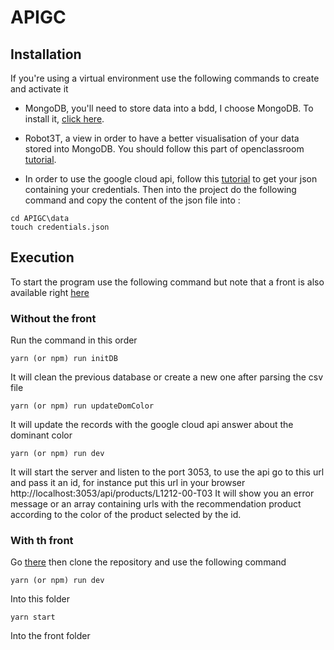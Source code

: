 # APIGC

## Installation
If you're using a virtual environment use the following commands to create and activate it
- MongoDB, you'll need to store data into a bdd, I choose MongoDB.
To install it, [click here](https://www.mongodb.com/download-center/community?jmp=docs).

- Robot3T, a view in order to have a better visualisation of your data stored into MongoDB.
You should follow this part of openclassroom 
[tutorial](https://openclassrooms.com/fr/courses/4462426-maitrisez-les-bases-de-donnees-nosql/4474601-decouvrez-le-fonctionnement-de-mongodb).

- In order to use the google cloud api, follow this [tutorial](https://cloud.google.com/iam/docs/creating-managing-service-account-keys)
to get your json containing your credentials. Then into the project do the following command and copy the content of the json file into :
```
cd APIGC\data
touch credentials.json
```

## Execution
To start the program use the following command 
but note that a front is also available right [here]() 

### Without the front
Run the command in this order 
```
yarn (or npm) run initDB
```
It will clean the previous database or create a new one after parsing the csv file
```
yarn (or npm) run updateDomColor
```
It will update the records with the google cloud api answer about the dominant color
```
yarn (or npm) run dev
```
It will start the server and listen to the port 3053, to use the api go to this url
and pass it an id, for instance put this url in your browser http://localhost:3053/api/products/L1212-00-T03
It will show you an error message or an array containing urls with the recommendation product
according to the color of the product selected by the id.

### With th front 

Go [there](https://github.com/Raphiqui/APIGC-front) then clone the repository and use the following command 

```
yarn (or npm) run dev
```
Into this folder 
```
yarn start 
```
Into the front folder